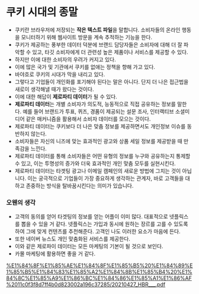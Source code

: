 # 쿠키 시대의 종말

- 쿠키란 브라우저에 저장되는 **작은 텍스트 파일**을 말합니다. 소비자들의 온라인 행동을 모니터하기 위해 웹사이트 방문을 계속 추적하는 기능을 한다.
- 쿠키가 제공하는 풍부한 데이터 덕분에 브랜드 담당자들은 소비자에 대해 더 잘 파악할 수 있고, 타깃 소비자에게 더 관련성 높은 제품이나 서비스를 제공할 수 있다.
- 하지만 이에 대한 소비자의 우려가 커지고 있다.
- 이에 많은 국가 및 기관에서 쿠키를 없애는 정책을 향해 가고 있다.
- 바야흐로 쿠키의 시대가 막을 내리고 있다.
- 그렇다고 기업들이 개인화를 포기해야 된다는 말은 아니다. 단지 더 나은 접근법을 새로이 생각해낼 때가 왔다는 것이다.
- 이에 대한 해답이 **제로파티 데이터**가 될 수 있다.
- **제로파티 데이터**는 개별 소비자가 의도적, 능동적으로 직접 공유하는 정보를 말한다. 예를 들어 브랜드가 투표, 퀴즈, 경품이 제공되는 설문 조사, 인터랙티브 소셜미디어 같은 매커니즘을 활용해서 소비자 데이터를 모으는 것이다.
- 제로파티 데이터는 쿠키보다 더 나은 맞춤 정보를 제공하면서도 개인정보 이슈를 동반하지 않는다.
- 소비자들은 자신의 니즈에 맞는 효과적인 광고와 상품 세일 정보를 제공받을 때 만족감을 느낀다.
- 제로파티 데이터를 통해 소비자들은 어떤 유형의 정보를 누구와 공유하는지 통제할 수 있고, 이는 투명성의 증가와 더욱 효과적인 개인 맞춤 모두를 실현시킨다.
- 제로파티 데이터는 타겟팅 광고나 이메일 캠페인의 새로운 방법에 그치는 것이 아닙니다. 이는 궁극적으로 기업들이 가장 중요하게 생각하는 관계자, 바로 고객들을 대하고 존중하는 방식을 탈바꿈시킨다는 의미가 있습니다.

### 오웬의 생각

- 고객의 동의를 얻어 타겟팅의 정보를 얻는 어플이 이미 많다. 대표적으로 넷플릭스를 뽑을 수 있을 거 같다. 넷플릭스는 가입과 동시에 원하는 장르를 고를 수 있도록 하여 그에 맞게 컨텐츠를 추천해준다. 고객인 나도 이러한 요소가 마음에 든다.
- 또한 네이버 뉴스도 개인 맞춤화된 서비스를 제공한다.
- 이와 같은 제로파이 데이터는 모든 마케팅의 기본이 될 것으로 보인다.
- 카몰 마케팅에 활용하면 좋을 거 같다.

[%E1%84%8F%E1%85%AE%E1%84%8F%E1%85%B5%20%E1%84%89%E1%85%B5%E1%84%83%E1%85%A2%E1%84%8B%E1%85%B4%20%E1%84%8C%E1%85%A9%E1%86%BC%E1%84%86%E1%85%A1%E1%86%AF%2011c0f3f8d7ff4b0d823002a196c37285/20210427_HBR___.pdf](%E1%84%8F%E1%85%AE%E1%84%8F%E1%85%B5%20%E1%84%89%E1%85%B5%E1%84%83%E1%85%A2%E1%84%8B%E1%85%B4%20%E1%84%8C%E1%85%A9%E1%86%BC%E1%84%86%E1%85%A1%E1%86%AF%2011c0f3f8d7ff4b0d823002a196c37285/20210427_HBR___.pdf)